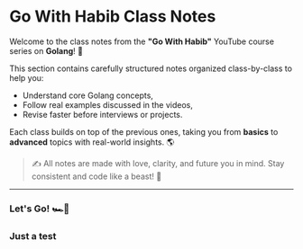 # Go With Habib Class Notes

Welcome to the class notes from the **"Go With Habib"** YouTube course series on **Golang**! 🚀

This section contains carefully structured notes organized class-by-class to help you:
- Understand core Golang concepts,
- Follow real examples discussed in the videos,
- Revise faster before interviews or projects.

Each class builds on top of the previous ones, taking you from **basics** to **advanced** topics with real-world insights. 🌎

> ✍️ All notes are made with love, clarity, and future you in mind. Stay consistent and code like a beast! 💪

---

### Let's Go! 🏎️💨
### Just a test